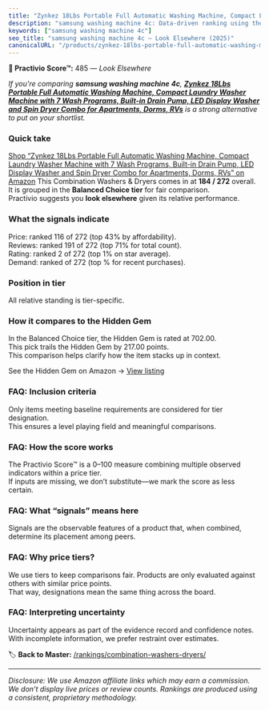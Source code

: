 ```yaml
---
title: "Zynkez 18Lbs Portable Full Automatic Washing Machine, Compact Laundry Washer Machine with 7 Wash Programs, Built-in Drain Pump, LED Display Washer and Spin Dryer Combo for Apartments, Dorms, RVs"
description: "samsung washing machine 4c: Data-driven ranking using the Practivio Score™. Positioned by quality, value, demand, findability, momentum."
keywords: ["samsung washing machine 4c"]
seo_title: "samsung washing machine 4c — Look Elsewhere (2025)"
canonicalURL: "/products/zynkez-18lbs-portable-full-automatic-washing-machine-compact-laundry-washer-machine-with-7-wash-programs-built-in-drain-pump-led-display-washer-and-spin-dryer-combo-for-apartments-dorms-rvs-B0F21RZJ67/"
---
```


**🚫 Practivio Score™:** 485 — _Look Elsewhere_


*If you're comparing **samsung washing machine 4c**, **[Zynkez 18Lbs Portable Full Automatic Washing Machine, Compact Laundry Washer Machine with 7 Wash Programs, Built-in Drain Pump, LED Display Washer and Spin Dryer Combo for Apartments, Dorms, RVs](https://www.amazon.com/dp/B0F21RZJ67?tag=practivio-20)** is a strong alternative to put on your shortlist.*
### Quick take
[Shop “Zynkez 18Lbs Portable Full Automatic Washing Machine, Compact Laundry Washer Machine with 7 Wash Programs, Built-in Drain Pump, LED Display Washer and Spin Dryer Combo for Apartments, Dorms, RVs” on Amazon](https://www.amazon.com/dp/B0F21RZJ67?tag=practivio-20)
This Combination Washers & Dryers comes in at **184 / 272** overall.  
It is grouped in the **Balanced Choice tier** for fair comparison.  
Practivio suggests you **look elsewhere** given its relative performance.

### What the signals indicate
Price: ranked 116 of 272 (top 43% by affordability).  
Reviews: ranked 191 of 272 (top 71% for total count).  
Rating: ranked 2 of 272 (top 1% on star average).  
Demand: ranked  of 272 (top % for recent purchases).

### Position in tier
All relative standing is tier-specific.

### How it compares to the Hidden Gem
In the Balanced Choice tier, the Hidden Gem is rated at 702.00.  
This pick trails the Hidden Gem by 217.00 points.  
This comparison helps clarify how the item stacks up in context.  

See the Hidden Gem on Amazon → [View listing](https://www.amazon.com/dp/B0D4282T95?tag=practivio-20)

### FAQ: Inclusion criteria
Only items meeting baseline requirements are considered for tier designation.  
This ensures a level playing field and meaningful comparisons.

### FAQ: How the score works
The Practivio Score™ is a 0–100 measure combining multiple observed indicators within a price tier.  
If inputs are missing, we don’t substitute—we mark the score as less certain.

### FAQ: What “signals” means here
Signals are the observable features of a product that, when combined, determine its placement among peers.

### FAQ: Why price tiers?
We use tiers to keep comparisons fair. Products are only evaluated against others with similar price points.  
That way, designations mean the same thing across the board.

### FAQ: Interpreting uncertainty
Uncertainty appears as part of the evidence record and confidence notes.  
With incomplete information, we prefer restraint over estimates.


🏷️ **Back to Master:** [/rankings/combination-washers-dryers/](/rankings/combination-washers-dryers/)

---
_Disclosure: We use Amazon affiliate links which may earn a commission. We don’t display live prices or review counts. Rankings are produced using a consistent, proprietary methodology._
